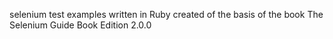 selenium test examples written in Ruby created of the basis of the book The Selenium Guide Book Edition 2.0.0
